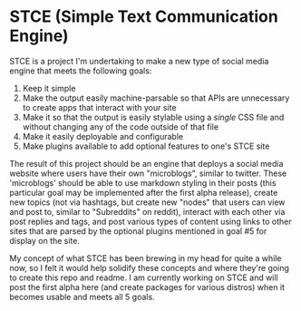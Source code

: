 # STCE (Simple Text Communication Engine)

STCE is a project I'm undertaking to make a new type of social media engine that meets the following goals:

1. Keep it simple
2. Make the output easily machine-parsable so that APIs are unnecessary to create apps that interact with your site
3. Make it so that the output is easily stylable using a *single* CSS file and without changing any of the code outside of that file 
4. Make it easily deployable and configurable
5. Make plugins available to add optional features to one's STCE site

The result of this project should be an engine that deploys a social media website where users have their own "microblogs", similar to twitter.  These 'microblogs' should be able to use markdown styling in their posts (this particular goal may be implemented after the first alpha release), create new topics (not via hashtags, but create new "nodes" that users can view and post to, similar to "Subreddits" on reddit), interact with each other via post replies and tags, and post various types of content using links to other sites that are parsed by the optional plugins mentioned in goal #5 for display on the site.  

My concept of what STCE has been brewing in my head for quite a while now, so I felt it would help solidify these concepts and where they're going to create this repo and readme.  I am currently working on STCE and will post the first alpha here (and create packages for various distros) when it becomes usable and meets all 5 goals.  
